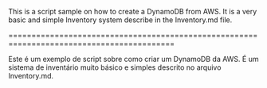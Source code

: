 
This is a script sample on how to create a DynamoDB from AWS.
It is a very basic and simple Inventory system describe in the Inventory.md file.

==========================================================================================

Este é um exemplo de script sobre como criar um DynamoDB da AWS.
É um sistema de inventário muito básico e simples descrito no arquivo Inventory.md.

